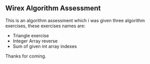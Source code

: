 ## Wirex Algorithm Assessment

This is an algorithm assessment which i was given three algorithm exercises, these exercises names are:
- Triangle exercise
- Integer Array reverse
- Sum of given int array indexes

Thanks for coming.